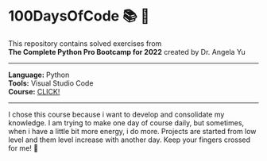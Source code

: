 # 100DaysOfCode :books: :raising_hand:
This repository contains solved exercises from  
__The Complete Python Pro Bootcamp for 2022__ created by Dr. Angela Yu
***  
__Language:__ Python  
__Tools:__ Visual Studio Code     
__Course:__ [CLICK!](https://www.udemy.com/course/100-days-of-code/)
***
I chose this course because i want to develop and consolidate my knowledge. I am trying to make one day of course daily, but sometimes, when i have a little bit more energy, i do more. Projects are started from low level and them level increase with another day. Keep your fingers crossed for me! :crossed_fingers:	
